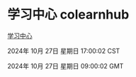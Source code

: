 # 学习中心 colearnhub
[学习中心](http://219.139.197.74:56308/colearnhub/)

2024年 10月 27日 星期日 17:00:02 CST

2024年 10月 27日 星期日 09:00:02 GMT
